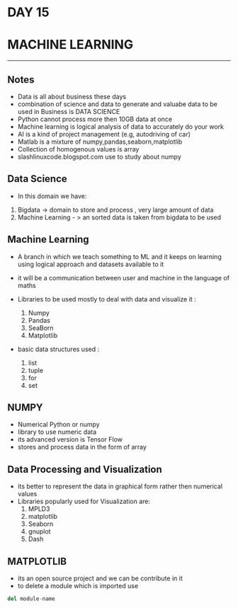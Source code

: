 # DAY 15
# MACHINE LEARNING
-----
## Notes
  * Data is all about business these days
  * combination of science and data to generate and valuabe data to be used in Business is DATA SCIENCE
  * Python cannot process more then 10GB data at once
  * Machine learning is logical analysis of data to accurately do your work
  * AI is a kind of project management (e.g, autodriving of car)
  * Matlab is a mixture of numpy,pandas,seaborn,matplotlib
  * Collection of homogenous values is array
  * slashlinuxcode.blogspot.com use to study about numpy

## Data Science
 * In this domain we have:
  1. Bigdata -> domain to store and process , very large amount of data
  2. Machine Learning - > an sorted data is taken from bigdata to be used

## Machine Learning
  * A branch in which we teach something to ML and it keeps on learning using logical approach and datasets available to it
  * it will be a communication between user and machine in the language of maths
  * Libraries to be used mostly to deal with data and visualize it :
    1. Numpy
    2. Pandas
    3. SeaBorn
    4. Matplotlib

  * basic data structures used :
    1. list
    2. tuple
    3. for
    4. set

## NUMPY
  * Numerical Python or numpy
  * library to use numeric data
  * its advanced version is Tensor Flow
  * stores and process data in the form of array

## Data Processing and Visualization
  * its better to represent the data in graphical form rather then numerical values
  * Libraries popularly used for Visualization are:
    1. MPLD3
    2. matplotlib
    3. Seaborn
    4. gnuplot
    5. Dash

## MATPLOTLIB
  * its an open source project and we can be contribute in it
  * to delete a module which is imported use
  ```python
  del module-name
  ```
